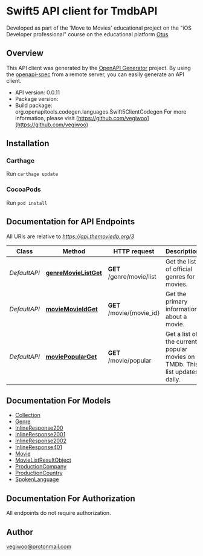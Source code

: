 # Swift5 API client for TmdbAPI

Developed as part of the 'Move to Movies' educational project on the \"iOS Developer professional\" course on the educational platform [Otus](https://otus.ru)

## Overview
This API client was generated by the [OpenAPI Generator](https://openapi-generator.tech) project.  By using the [openapi-spec](https://github.com/OAI/OpenAPI-Specification) from a remote server, you can easily generate an API client.

- API version: 0.0.11
- Package version: 
- Build package: org.openapitools.codegen.languages.Swift5ClientCodegen
For more information, please visit [https://github.com/vegiwoo](https://github.com/vegiwoo)

## Installation

### Carthage

Run `carthage update`

### CocoaPods

Run `pod install`

## Documentation for API Endpoints

All URIs are relative to *https://api.themoviedb.org/3*

Class | Method | HTTP request | Description
------------ | ------------- | ------------- | -------------
*DefaultAPI* | [**genreMovieListGet**](docs/DefaultAPI.md#genremovielistget) | **GET** /genre/movie/list | Get the list of official genres for movies.
*DefaultAPI* | [**movieMovieIdGet**](docs/DefaultAPI.md#moviemovieidget) | **GET** /movie/{movie_id} | Get the primary information about a movie.
*DefaultAPI* | [**moviePopularGet**](docs/DefaultAPI.md#moviepopularget) | **GET** /movie/popular | Get a list of the current popular movies on TMDb. This list updates daily.


## Documentation For Models

 - [Collection](docs/Collection.md)
 - [Genre](docs/Genre.md)
 - [InlineResponse200](docs/InlineResponse200.md)
 - [InlineResponse2001](docs/InlineResponse2001.md)
 - [InlineResponse2002](docs/InlineResponse2002.md)
 - [InlineResponse401](docs/InlineResponse401.md)
 - [Movie](docs/Movie.md)
 - [MovieListResultObject](docs/MovieListResultObject.md)
 - [ProductionCompany](docs/ProductionCompany.md)
 - [ProductionCountry](docs/ProductionCountry.md)
 - [SpokenLanguage](docs/SpokenLanguage.md)


## Documentation For Authorization

 All endpoints do not require authorization.


## Author

vegiwoo@protonmail.com


